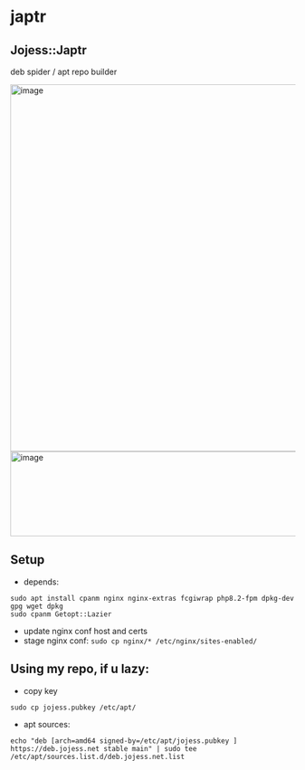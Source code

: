 japtr
=====
Jojess::Japtr
-------------
deb spider / apt repo builder


<img width="772" height="649" alt="image" src="https://github.com/user-attachments/assets/2de2cec5-e440-4bfb-8297-55679de6b3a0" />
<img width="624" height="150" alt="image" src="https://github.com/user-attachments/assets/0bebbc9c-3a0d-40e7-9bc7-fa61a2b0174c" />


Setup
-----
* depends:
```
sudo apt install cpanm nginx nginx-extras fcgiwrap php8.2-fpm dpkg-dev gpg wget dpkg
sudo cpanm Getopt::Lazier
```

* update nginx conf host and certs
* stage nginx conf:
`sudo cp nginx/* /etc/nginx/sites-enabled/`

Using my repo, if u lazy:
-------------------------
* copy key
```
sudo cp jojess.pubkey /etc/apt/
```
* apt sources:
```
echo "deb [arch=amd64 signed-by=/etc/apt/jojess.pubkey ] https://deb.jojess.net stable main" | sudo tee /etc/apt/sources.list.d/deb.jojess.net.list
```
